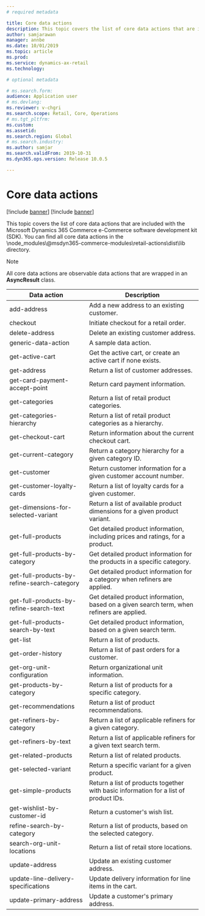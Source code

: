 ```yaml
---
# required metadata

title: Core data actions
description: This topic covers the list of core data actions that are included with the Microsoft Dynamics 365 Commerce e-Commerce software development kit (SDK).
author: samjarawan
manager: annbe
ms.date: 10/01/2019
ms.topic: article
ms.prod: 
ms.service: dynamics-ax-retail
ms.technology: 

# optional metadata

# ms.search.form: 
audience: Application user
# ms.devlang: 
ms.reviewer: v-chgri
ms.search.scope: Retail, Core, Operations
# ms.tgt_pltfrm: 
ms.custom: 
ms.assetid: 
ms.search.region: Global
# ms.search.industry: 
ms.author: samjar
ms.search.validFrom: 2019-10-31
ms.dyn365.ops.version: Release 10.0.5

---
```

# Core data actions

[!include [banner](../includes/preview-banner.md)]
[!include [banner](../includes/banner.md)]

This topic covers the list of core data actions that are included with the Microsoft Dynamics 365 Commerce e-Commerce software development kit (SDK). You can find all core data actions in the \\node\_modules\\@msdyn365-commerce-modules\\retail-actions\\dist\\lib directory.

> [!NOTE] 
> All core data actions are observable data actions that are wrapped in an **AsyncResult** class.

Data action| Description
--- | --- 
add-address | Add a new address to an existing customer.
checkout | Initiate checkout for a retail order.
delete-address | Delete an existing customer address.
generic-data-action | A sample data action.
get-active-cart | Get the active cart, or create an active cart if none exists.
get-address | Return a list of customer addresses.
get-card-payment-accept-point | Return card payment information.
get-categories | Return a list of retail product categories.
get-categories-hierarchy | Return a list of retail product categories as a hierarchy.
get-checkout-cart | Return information about the current checkout cart.
get-current-category | Return a category hierarchy for a given category ID.
get-customer | Return customer information for a given customer account number.
get-customer-loyalty-cards | Return a list of loyalty cards for a given customer.
get-dimensions-for-selected-variant | Return a list of available product dimensions for a given product variant.
get-full-products | Get detailed product information, including prices and ratings, for a product.
get-full-products-by-category | Get detailed product information for the products in a specific category.
get-full-products-by-refine-search-category | Get detailed product information for a category when refiners are applied.
get-full-products-by-refine-search-text | Get detailed product information, based on a given search term, when refiners are applied.
get-full-products-search-by-text | Get detailed product information, based on a given search term.
get-list | Return a list of products.
get-order-history | Return a list of past orders for a customer.
get-org-unit-configuration | Return organizational unit information.
get-products-by-category | Return a list of products for a specific category.
get-recommendations | Return a list of product recommendations.
get-refiners-by-category | Return a list of applicable refiners for a given category.
get-refiners-by-text | Return a list of applicable refiners for a given text search term.
get-related-products | Return a list of related products.
get-selected-variant | Return a specific variant for a given product.
get-simple-products | Return a list of products together with basic information for a list of product IDs.
get-wishlist-by-customer-id | Return a customer's wish list.
refine-search-by-category | Return a list of products, based on the selected category.
search-org-unit-locations | Return a list of retail store locations.
update-address | Update an existing customer address.
update-line-delivery-specifications | Update delivery information for line items in the cart.
update-primary-address | Update a customer's primary address.
